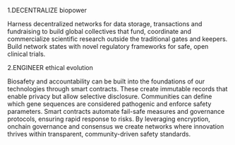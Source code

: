 1.DECENTRALIZE biopower

Harness decentralized networks for data storage, transactions and fundraising to build global collectives that fund, coordinate and commercialize scientific research outside the traditional gates and keepers. Build network states with novel regulatory frameworks for safe, open clinical trials.

2.ENGINEER ethical evolution

Biosafety and accountability can be built into the foundations of our technologies through smart contracts. These create immutable records that enable privacy but allow selective disclosure. Communities can define which gene sequences are considered pathogenic and enforce safety parameters. Smart contracts automate fail-safe measures and governance protocols, ensuring rapid response to risks. By leveraging encryption, onchain governance and consensus we create networks where innovation thrives within transparent, community-driven safety standards.
